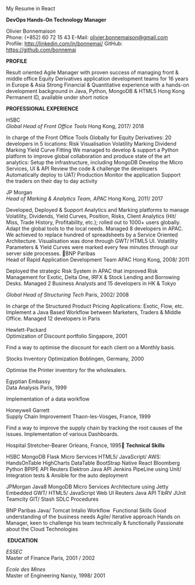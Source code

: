 My Resume in React


**DevOps Hands-On
Technology Manager**

Olivier Bonnemaison								           
Phone: (+852) 60 72 15 43
E-Mail: olivier.bonnemaison@gmail.com						 
Profile: http://linkedin.com/in/bonnemai/ 
GitHub: https://github.com/bonnemai 

**PROFILE**

Result oriented Agile Manager with proven success of managing front & middle office Equity Derivatives application development teams for 16 years in Europe & Asia
Strong Financial & Quantitative experience with a hands-on development background in Java, Python, MongoDB & HTML5
Hong Kong Permanent ID, available under short notice

**PROFESSIONAL EXPERIENCE**

HSBC 											
_Global Head of Front Office Tools_						   Hong Kong, 2017/ 2018

In charge of the Front Office Tools Globally for Equity Derivatives: 20 developers in 5 locations: 
Risk Visualisation
Volatility Marking
Dividend Marking 
Yield Curve Fitting
We managed to develop & support a Python platform to improve global collaboration and produce state of the art analytics: 
Setup the infrastructure, including MongoDB
Develop the Micro Services, UI & API
Review the code & challenge the developers
Automatically deploy to UAT/ Production
Monitor the application
Support the traders on their day to day activity

JP Morgan 										
_Head of Marking & Analytics Team, APAC_				   Hong Kong, 2011/ 2017

Developed, Deployed & Support Analytics and Marking platforms to manage Volatility, Dividends, Yield Curves, Position, Risks, Client Analytics (Hit/ Miss, Trade History, Profitability, etc.); rolled out to 1000+ users globally. Adapt the global tools to the local needs. Managed 8 developers in APAC. 
We achieved to replace hundred of spreadsheets by a Service Oriented Architecture. Visualisation was done through GWT/ HTML5 UI. 
Volatility Parameters & Yield Curves were marked every few minutes through our server side processes. BNP Paribas										
Head of Rapid Application Development Team APAC		   	   Hong Kong, 2008/ 2011

Deployed the strategic Risk System in APAC that improved Risk Management for Exotic, Delta One, IRFX & Stock Lending and Borrowing Desks.
Managed 2 Business Analysts and 15 developers in HK & Tokyo 

_Global Head of Structuring Tech_							Paris, 2002/ 2008

In charge of the Structured Product Pricing Applications: Exotic, Flow, etc.  
Implement a Java Based Workflow between Marketers, Traders & Middle Office.
Managed 12 developers in Paris

Hewlett-Packard							
Optimization of Discount portfolio				   	   	   Singapore, 2001

Find a way to optimise the discount for each client on a Monthly basis.

Stocks Inventory Optimization					          Boblingen, Germany, 2000

Optimise the Printer inventory for the wholesalers. 

Egyptian Embassy							
Data Analysis				   	   					Paris, 1999

Implementation of a data workflow

Honeywell Garrett							
Supply Chain Improvement					Thaon-les-Vosges, France, 1999

Find a way to improve the supply chain by tracking the root causes of the issues. Implementation of various Dashboards. 

Hospital
Stretcher-Bearer								     Orleans, France, 1995
**Technical Skills**

HSBC
MongoDB
Flask Micro Services
HTML5/ JavaScript/ AWS: 
HandsOnTable
HighCharts
DataTable
BootStrap
Native React
Bloomberg Python BPIPE API
Reuters Elektron Java API
Jenkins PipeLine using Unit/ Integration tests & Ansible for the auto deployment

JPMorgan
Java8
MongoDB
Micro Services Architecture using Jetty Embedded
GWT/ HTML5/ JavaScript Web UI
Reuters Java API
TibRV
JUnit
Teamcity
GIT/ Stash 
SDLC Procedures 

BNP Paribas
Java/ Tomcat
Intalio Workflow
 Functional Skills
Good understanding of the business needs
Agile/ Iterative approach
Hands on Manager, keen to challenge his team technically & functionally 
Passionate about the Cloud Technologies 


 **EDUCATION**

_ESSEC_									
Master of Finance									Paris, 2001 / 2002

_Ecole des Mines_								
Master of Engineering							           Nancy, 1998/ 2001